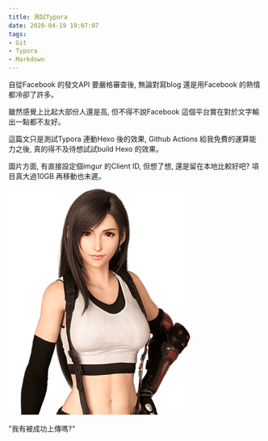 ```yaml
---
title: 測試Typora
date: 2020-04-19 19:07:07
tags:
- Git
- Typora
- Markdown
---
```


自從Facebook 的發文API 要嚴格審查後, 無論對寫blog 還是用Facebook 的熱情都冷卻了許多。

雖然感覺上比起大部份人還是高, 但不得不說Facebook 這個平台實在對於文字輸出一點都不友好。

這篇文只是測試Typora 連動Hexo 後的效果, Github Actions 給我免費的運算能力之後, 真的得不及待想試試build Hexo 的效果。



圖片方面, 有直接設定個imgur 的Client ID, 但想了想, 還是留在本地比較好吧? 項目真大過10GB 再移動也未遲。

![Tifa Lockhart | Final Fantasy Wiki | Fandom](./test-typora/Tifa_Lockhart_from_FFVII_Remake_render.png)

"我有被成功上傳嗎?"